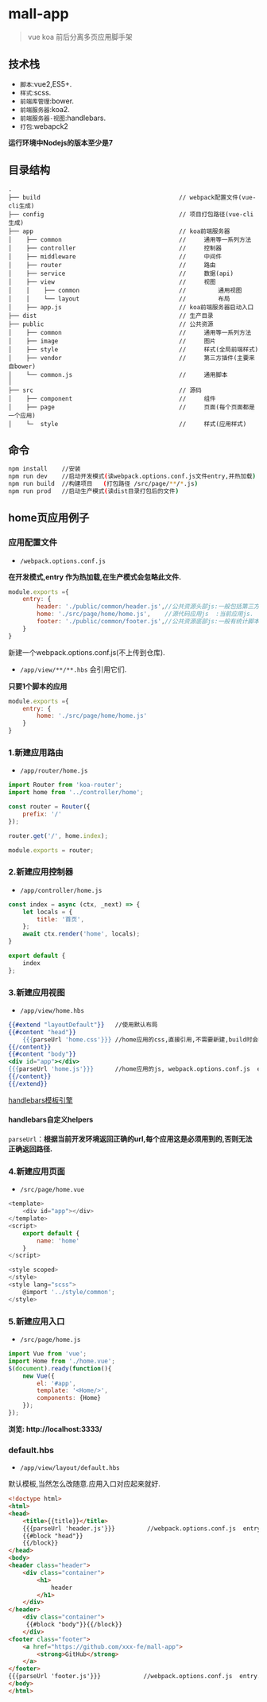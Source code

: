 # mall-app

> vue koa 前后分离多页应用脚手架


## 技术栈
* `脚本`:vue2,ES5+.
* `样式`:scss.
* `前端库管理`:bower.
* `前端服务器`:koa2.
* `前端服务器-视图`:handlebars.
* `打包`:webapck2

**运行环境中Nodejs的版本至少是7**


## 目录结构
```text
.
├── build                                       // webpack配置文件(vue-cli生成)
├── config                                      // 项目打包路径(vue-cli生成)
├── app                                         // koa前端服务器
│    ├── common                                 //     通用等一系列方法
│    ├── controller                             //     控制器
│    ├── middleware                             //     中间件
│    ├── router                                 //     路由
│    ├── service                                //     数据(api)
│    ├── view                                   //     视图
│    │    ├── common                            //         通用视图
│    │    └── layout                            //         布局
│    ├── app.js                                 // koa前端服务器启动入口
├── dist                                        // 生产目录
├── public                                      // 公共资源
│    ├── common                                 //     通用等一系列方法
│    ├── image                                  //     图片
│    ├── style                                  //     样式(全局前端样式)
│    ├── vendor                                 //     第三方插件(主要来自bower)
│    └── common.js                              //     通用脚本
│
├── src                                         // 源码
│    ├── component                              //     组件
│    ├── page                                   //     页面(每个页面都是一个应用)
│    └─  style                                  //     样式(应用样式)

```

## 命令
``` bash
npm install    //安装
npm run dev    //启动开发模式(读webpack.options.conf.js文件entry,并热加载)
npm run build  //构建项目   (打包路径 /src/page/**/*.js)
npm run prod   //启动生产模式(读dist目录打包后的文件)
```

## home页应用例子

### 应用配置文件
* ```/webpack.options.conf.js```

**在开发模式,entry 作为热加载,在生产模式会忽略此文件.**
```javascript
module.exports ={
    entry: {
        header: './public/common/header.js',//公共资源头部js:一般包括第三方插件,全局通用函数等.(所有应用共享)
        home: './src/page/home/home.js',    //源代码应用js  :当前应用js.
        footer: './public/common/footer.js',//公共资源底部js:一般有统计脚本等.               (所有应用共享)
    }
}
```
新建一个webpack.options.conf.js(不上传到仓库).
* ```/app/view/**/**.hbs```  会引用它们.

**只要1个脚本的应用**
```javascript
module.exports ={
    entry: {
        home: './src/page/home/home.js'
    }
}
```



### 1.新建应用路由
* ```/app/router/home.js```
```javascript
import Router from 'koa-router';
import home from '../controller/home';

const router = Router({
    prefix: '/'
});

router.get('/', home.index);

module.exports = router;
```

### 2.新建应用控制器
* ```/app/controller/home.js```
```javascript
const index = async (ctx, _next) => {
    let locals = {
        title: '首页',
    };
    await ctx.render('home', locals);
}

export default {
    index
};
```

### 3.新建应用视图
* ```/app/view/home.hbs```
```handlebars
{{#extend "layoutDefault"}}   //使用默认布局
{{#content "head"}}
    {{{parseUrl 'home.css'}}} //home应用的css,直接引用,不需要新建,build时会抽取vue的style成独立的文件.否则生产模式看不到样式.
{{/content}}
{{#content "body"}}
<div id="app"></div>
{{{parseUrl 'home.js'}}}      //home应用的js, webpack.options.conf.js  entry.home
{{/content}}
{{/extend}}
```
[handlebars模板引擎](https://github.com/wycats/handlebars.js)

#### handlebars自定义helpers

`parseUrl`：**根据当前开发环境返回正确的url,每个应用这是必须用到的,否则无法正确返回路径.**


### 4.新建应用页面
* ```/src/page/home.vue```
```javascript
<template>
    <div id="app"></div>
</template>
<script>
    export default {
        name: 'home'
    }
</script>

<style scoped>
</style>
<style lang="scss">
    @import '../style/common';
</style>
```

### 5.新建应用入口
* ```/src/page/home.js```
```javascript
import Vue from 'vue';
import Home from './home.vue';
$(document).ready(function(){
    new Vue({
        el: '#app',
        template: '<Home/>',
        components: {Home}
    });
});
```
**浏览: http://localhost:3333/**

### default.hbs
* ```/app/view/layout/default.hbs```

默认模板,当然怎么改随意.应用入口对应起来就好.

```html
<!doctype html>
<html>
<head>
    <title>{{title}}</title>
    {{{parseUrl 'header.js'}}}         //webpack.options.conf.js  entry.header
    {{#block "head"}}
    {{/block}}
</head>
<body>
<header class="header">
    <div class="container">
        <h1>
            header
        </h1>
    </div>
</header>
    <div class="container">
     {{#block "body"}}{{/block}}
    </div>
<footer class="footer">
    <a href="https://github.com/xxx-fe/mall-app">
        <strong>GitHub</strong>
    </a>
</footer>
{{{parseUrl 'footer.js'}}}            //webpack.options.conf.js  entry.footer
</body>
</html>
```

